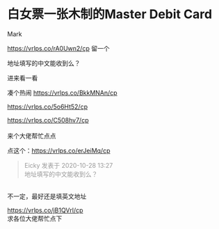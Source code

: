 # 白女票一张木制的Master Debit Card


Mark

https://vrlps.co/rA0Uwn2/cp 留一个

地址填写的中文能收到么？

进来看一看

凑个热闹 https://vrlps.co/BkkMNAn/cp

https://vrlps.co/5o6Ht52/cp

https://vrlps.co/C508hv7/cp<br />
<br />
来个大佬帮忙点点<img src="static/image/smiley/yct/011.gif" smilieid="33" border="0" alt="" />

点这个：https://vrlps.co/erJeiMq/cp

<div class="quote"><blockquote><font color="#999999">Eicky 发表于 2020-10-28 13:27</font><br />
<font color="#999999">地址填写的中文能收到么？</font></blockquote></div><br />
不一定，最好还是填英文地址

https://vrlps.co/jB1QVrl/cp<br />
求各位大佬帮忙点下
